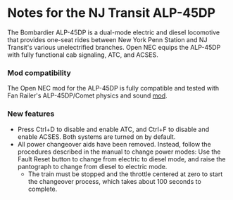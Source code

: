 # Notes for the NJ Transit ALP-45DP

The Bombardier ALP-45DP is a dual-mode electric and diesel locomotive that provides one-seat rides between New York Penn Station and NJ Transit's various unelectrified branches. Open NEC equips the ALP-45DP with fully functional cab signaling, ATC, and ACSES.

### Mod compatibility

The Open NEC mod for the ALP-45DP is fully compatible and tested with Fan Railer's ALP-45DP/Comet physics and sound [mod](https://youtu.be/6S9HdpWjMho).

### New features

- Press Ctrl+D to disable and enable ATC, and Ctrl+F to disable and enable ACSES. Both systems are turned on by default.
- All power changeover aids have been removed. Instead, follow the procedures described in the manual to change power modes: Use the Fault Reset button to change from electric to diesel mode, and raise the pantograph to change from diesel to electric mode.
    - The train must be stopped and the throttle centered at zero to start the changeover process, which takes about 100 seconds to complete.